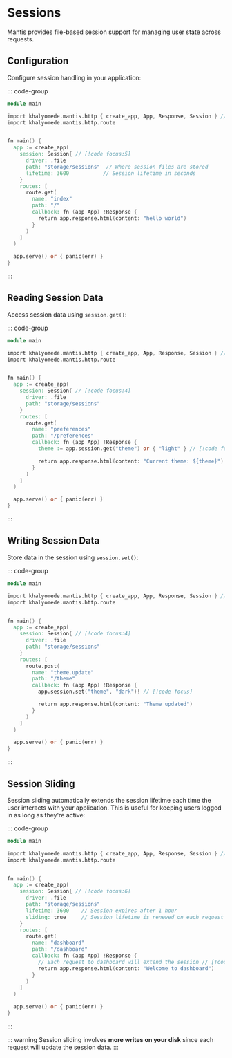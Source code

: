 # Sessions

Mantis provides file-based session support for managing user state across requests.

## Configuration

Configure session handling in your application:

::: code-group

```v [main.v]
module main

import khalyomede.mantis.http { create_app, App, Response, Session } // [!code focus]
import khalyomede.mantis.http.route


fn main() {
  app := create_app(
    session: Session{ // [!code focus:5]
      driver: .file
      path: "storage/sessions"  // Where session files are stored
      lifetime: 3600           // Session lifetime in seconds
    }
    routes: [
      route.get(
        name: "index"
        path: "/"
        callback: fn (app App) !Response {
          return app.response.html(content: "hello world")
        }
      )
    ]
  )

  app.serve() or { panic(err) }
}
```

:::

## Reading Session Data

Access session data using `session.get()`:

::: code-group

```v [main.v]
module main

import khalyomede.mantis.http { create_app, App, Response, Session } // [!code focus]
import khalyomede.mantis.http.route


fn main() {
  app := create_app(
    session: Session{ // [!code focus:4]
      driver: .file
      path: "storage/sessions"
    }
    routes: [
      route.get(
        name: "preferences"
        path: "/preferences"
        callback: fn (app App) !Response {
          theme := app.session.get("theme") or { "light" } // [!code focus]

          return app.response.html(content: "Current theme: ${theme}")
        }
      )
    ]
  )

  app.serve() or { panic(err) }
}
```

:::

## Writing Session Data

Store data in the session using `session.set()`:

::: code-group

```v [main.v]
module main

import khalyomede.mantis.http { create_app, App, Response, Session } // [!code focus]
import khalyomede.mantis.http.route


fn main() {
  app := create_app(
    session: Session{ // [!code focus:4]
      driver: .file
      path: "storage/sessions"
    }
    routes: [
      route.post(
        name: "theme.update"
        path: "/theme"
        callback: fn (app App) !Response {
          app.session.set("theme", "dark")! // [!code focus]

          return app.response.html(content: "Theme updated")
        }
      )
    ]
  )

  app.serve() or { panic(err) }
}
```

:::

## Session Sliding

Session sliding automatically extends the session lifetime each time the user interacts with your application. This is useful for keeping users logged in as long as they're active:

::: code-group

```v [main.v]
module main

import khalyomede.mantis.http { create_app, App, Response, Session } // [!code focus]
import khalyomede.mantis.http.route


fn main() {
  app := create_app(
    session: Session{ // [!code focus:6]
      driver: .file
      path: "storage/sessions"
      lifetime: 3600    // Session expires after 1 hour
      sliding: true     // Session lifetime is renewed on each request
    }
    routes: [
      route.get(
        name: "dashboard"
        path: "/dashboard"
        callback: fn (app App) !Response {
          // Each request to dashboard will extend the session // [!code focus]
          return app.response.html(content: "Welcome to dashboard")
        }
      )
    ]
  )

  app.serve() or { panic(err) }
}
```

:::

::: warning
Session sliding involves **more writes on your disk** since each request will update the session data.
:::
